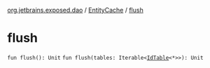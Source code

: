 [org.jetbrains.exposed.dao](../index.md) / [EntityCache](index.md) / [flush](.)

# flush

`fun flush(): Unit`
`fun flush(tables: Iterable<`[`IdTable`](../-id-table/index.md)`<*>>): Unit`